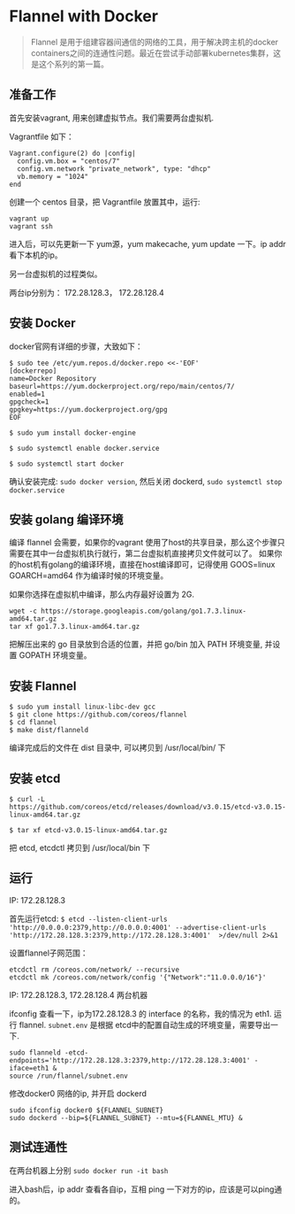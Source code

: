 # Flannel with Docker

> Flannel 是用于组建容器间通信的网络的工具，用于解决跨主机的docker containers之间的连通性问题。最近在尝试手动部署kubernetes集群，这是这个系列的第一篇。

## 准备工作

首先安装vagrant, 用来创建虚拟节点。我们需要两台虚拟机. 

Vagrantfile 如下：
```
Vagrant.configure(2) do |config|
  config.vm.box = "centos/7"
  config.vm.network "private_network", type: "dhcp"
  vb.memory = "1024"
end
```
 
创建一个 centos 目录，把 Vagrantfile 放置其中，运行:
```
vagrant up
vagrant ssh
```

进入后，可以先更新一下 yum源，yum makecache, yum update 一下。ip addr 看下本机的ip。

另一台虚拟机的过程类似。

两台ip分别为： 172.28.128.3， 172.28.128.4

## 安装 Docker

docker官网有详细的步骤，大致如下：

```
$ sudo tee /etc/yum.repos.d/docker.repo <<-'EOF'
[dockerrepo]
name=Docker Repository
baseurl=https://yum.dockerproject.org/repo/main/centos/7/
enabled=1
gpgcheck=1
gpgkey=https://yum.dockerproject.org/gpg
EOF

$ sudo yum install docker-engine

$ sudo systemctl enable docker.service

$ sudo systemctl start docker
```

确认安装完成: `sudo docker version`, 然后关闭 dockerd, `sudo systemctl stop docker.service`

## 安装 golang 编译环境

编译 flannel 会需要，如果你的vagrant 使用了host的共享目录，那么这个步骤只需要在其中一台虚拟机执行就行，第二台虚拟机直接拷贝文件就可以了。 如果你的host机有golang的编译环境，直接在host编译即可，记得使用 GOOS=linux GOARCH=amd64 作为编译时候的环境变量。

如果你选择在虚拟机中编译，那么内存最好设置为 2G.

```
wget -c https://storage.googleapis.com/golang/go1.7.3.linux-amd64.tar.gz
tar xf go1.7.3.linux-amd64.tar.gz
```

把解压出来的 go 目录放到合适的位置，并把 go/bin 加入 PATH 环境变量, 并设置 GOPATH 环境变量。

## 安装 Flannel

```
$ sudo yum install linux-libc-dev gcc
$ git clone https://github.com/coreos/flannel
$ cd flannel
$ make dist/flanneld
```
编译完成后的文件在 dist 目录中, 可以拷贝到 /usr/local/bin/ 下

## 安装 etcd

```
$ curl -L  https://github.com/coreos/etcd/releases/download/v3.0.15/etcd-v3.0.15-linux-amd64.tar.gz

$ tar xf etcd-v3.0.15-linux-amd64.tar.gz
```
把 etcd, etcdctl 拷贝到 /usr/local/bin 下

## 运行

IP: 172.28.128.3 

首先运行etcd: `$ etcd --listen-client-urls 'http://0.0.0.0:2379,http://0.0.0.0:4001' --advertise-client-urls 'http://172.28.128.3:2379,http://172.28.128.3:4001'  >/dev/null 2>&1`

设置flannel子网范围：
```
etcdctl rm /coreos.com/network/ --recursive
etcdctl mk /coreos.com/network/config '{"Network":"11.0.0.0/16"}'
```

IP: 172.28.128.3, 172.28.128.4 两台机器

ifconfig 查看一下，ip为172.28.128.3 的 interface 的名称，我的情况为 eth1. 运行 flannel. `subnet.env` 是根据 etcd中的配置自动生成的环境变量，需要导出一下.
```
sudo flanneld -etcd-endpoints='http://172.28.128.3:2379,http://172.28.128.3:4001' -iface=eth1 &
source /run/flannel/subnet.env
```

修改docker0 网络的ip, 并开启 dockerd
```
sudo ifconfig docker0 ${FLANNEL_SUBNET}
sudo dockerd --bip=${FLANNEL_SUBNET} --mtu=${FLANNEL_MTU} &
```

## 测试连通性

在两台机器上分别 `sudo docker run -it bash`

进入bash后，ip addr 查看各自ip，互相 ping 一下对方的ip，应该是可以ping通的。

